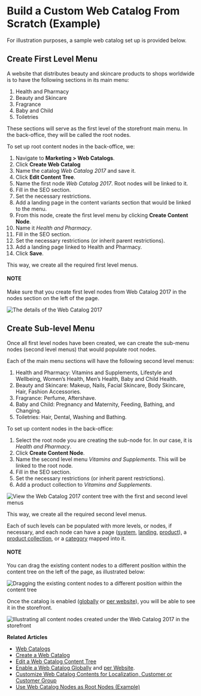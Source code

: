 <a id="user-guide-marketing-web-catalog-sample"></a>

# Build a Custom Web Catalog From Scratch (Example)

For illustration purposes, a sample web catalog set up is provided below.

## Create First Level Menu

A website that distributes beauty and skincare products to shops worldwide is to have the following sections in its main menu:

1. Health and Pharmacy
2. Beauty and Skincare
3. Fragrance
4. Baby and Child
5. Toiletries

These sections will serve as the first level of the storefront main menu. In the back-office, they will be called the root nodes.

To set up root content nodes in the back-office, we:

1. Navigate to **Marketing > Web Catalogs**.
2. Click **Create Web Catalog**
3. Name the catalog *Web Catalog 2017* and save it.
4. Click **Edit Content Tree**.
5. Name the first node *Web Catalog 2017*. Root nodes will be linked to it.
6. Fill in the SEO section.
7. Set the necessary restrictions.
8. Add a landing page in the content variants section that would be linked to the menu.
9. From this node, create the first level menu by clicking **Create Content Node**.
10. Name it *Health and Pharmacy*.
11. Fill in the SEO section.
12. Set the necessary restrictions (or inherit parent restrictions).
13. Add a landing page linked to Health and Pharmacy.
14. Click **Save**.

This way, we create all the required first level menus.

#### NOTE
Make sure that you create first level nodes from Web Catalog 2017 in the nodes section on the left of the page.

![The details of the Web Catalog 2017](user/img/marketing/web_catalogs/use_case/Create1RootNode.png)

## Create Sub-level Menu

Once all first level nodes have been created, we can create the sub-menu nodes (second level menus) that would populate root nodes.

Each of the main menu sections will have the following second level menus:

1. Health and Pharmacy: Vitamins and Supplements, Lifestyle and Wellbeing, Women’s Health, Men’s Health, Baby and Child Health.
2. Beauty and Skincare: Makeup, Nails, Facial Skincare, Body Skincare, Hair, Fashion Accessories.
3. Fragrance: Perfume, Aftershave.
4. Baby and Child: Pregnancy and Maternity, Feeding, Bathing, and Changing.
5. Toiletries: Hair, Dental, Washing and Bathing.

To set up content nodes in the back-office:

1. Select the root node you are creating the sub-node for. In our case, it is *Health and Pharmacy*.
2. Click **Create Content Node**.
3. Name the second level menu *Vitamins and Supplements*. This will be linked to the root node.
4. Fill in the SEO section.
5. Set the necessary restrictions (or inherit parent restrictions).
6. Add a product collection to *Vitamins and Supplements*.

![View the Web Catalog 2017 content tree with the first and second level menus](user/img/marketing/web_catalogs/use_case/Create1SubMenuNode.png)

This way, we create all the required second level menus.

Each of such levels can be populated with more levels, or nodes, if necessary, and each node can have a page ([system](edit-content-tree/content-variants.md#user-guide-marketing-web-catalog-content-variant-system-page), [landing](edit-content-tree/content-variants.md#user-guide-marketing-web-catalog-content-variant-landing-page), [product](edit-content-tree/content-variants.md#user-guide-marketing-web-catalog-content-variant-product-page)), a [product collection](edit-content-tree/content-variants.md#user-guide-marketing-web-catalog-content-variant-product-collection), or a [category](edit-content-tree/content-variants.md#user-guide-marketing-web-catalog-content-variant-category) mapped into it.

#### NOTE
You can drag the existing content nodes to a different position within the content tree on the left of the page, as illustrated below:

![Dragging the existing content nodes to a different position within the content tree](user/img/marketing/web_catalogs/DragDropNode.png)

Once the catalog is enabled ([globally](../../system/configuration/system/websites/global-routing.md#user-guide-marketing-web-catalog-enable-globally) or [per website](../../system/websites/web-configuration/general-sys-config/websites/website-routing.md#user-guide-marketing-web-catalog-enable-per-website)), you will be able to see it in the storefront.

![Illustrating all content nodes created under the Web Catalog 2017 in the storefront](user/img/marketing/web_catalogs/use_case/NodesFrontStore.gif)

**Related Articles**

* [Web Catalogs](index.md#user-guide-web-catalog)
* [Create a Web Catalog](create.md#user-guide-web-catalog-create)
* [Edit a Web Catalog Content Tree](edit-content-tree/index.md#user-guide-web-catalog-edit-content-tree)
* [Enable a Web Catalog  Globally](../../system/configuration/system/websites/global-routing.md#user-guide-marketing-web-catalog-enable-globally) and [per Website](../../system/websites/web-configuration/general-sys-config/websites/website-routing.md#user-guide-marketing-web-catalog-enable-per-website).
* [Customize Web Catalog Contents for Localization, Customer or Customer Group](edit-content-tree/visibility.md#user-guide-marketing-web-catalog-customize)
* [Use Web Catalog Nodes as Root Nodes (Example)](web-catalog-nav-tool-usecase.md#user-guide-web-catalog-navigation-tool)

<!-- finish -->
<!-- fa-bars = fa-navicon -->
<!-- Ic Tiles is used as Set As Default in saved views, and as tiles in display layout options -->
<!-- IcPencil refers to Rename in Commerce and Inline Editing in CRM -->
<!-- Check mark in the square. -->
<!-- SortDesc is also used as drop-down arrow -->
